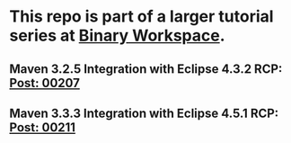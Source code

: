 # This repo is part of a larger tutorial series at [Binary Workspace](https://www.binaryworkspace.com/).
## Maven 3.2.5 Integration with Eclipse 4.3.2 RCP: [Post: 00207](https://www.binaryworkspace.com/00207.html)
## Maven 3.3.3 Integration with Eclipse 4.5.1 RCP: [Post: 00211](https://www.binaryworkspace.com/00211.html)